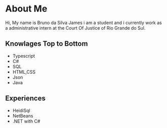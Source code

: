 # About Me
Hi, My name is Bruno da Silva James i am a student and i currently work as a administrative intern at the Court Of Justice of Rio Grande do Sul.

## Knowlages Top to Bottom
- Typescript 
- C#
- SQL
- HTML,CSS
- Json
- Java

## Experiences 
- HeidiSql 
- NetBeans
- .NET with C#


